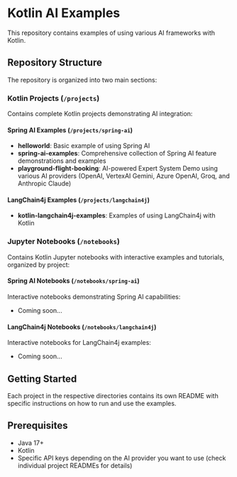 # Kotlin AI Examples

This repository contains examples of using various AI frameworks with Kotlin.

## Repository Structure

The repository is organized into two main sections:

### Kotlin Projects (`/projects`)
Contains complete Kotlin projects demonstrating AI integration:

#### Spring AI Examples (`/projects/spring-ai`)
- **helloworld**: Basic example of using Spring AI
- **spring-ai-examples**: Comprehensive collection of Spring AI feature demonstrations and examples
- **playground-flight-booking**: AI-powered Expert System Demo using various AI providers (OpenAI, VertexAI Gemini, Azure OpenAI, Groq, and Anthropic Claude)

#### LangChain4j Examples (`/projects/langchain4j`)
- **kotlin-langchain4j-examples**: Examples of using LangChain4j with Kotlin

### Jupyter Notebooks (`/notebooks`)
Contains Kotlin Jupyter notebooks with interactive examples and tutorials, organized by project:

#### Spring AI Notebooks (`/notebooks/spring-ai`)
Interactive notebooks demonstrating Spring AI capabilities:
- Coming soon...

#### LangChain4j Notebooks (`/notebooks/langchain4j`)
Interactive notebooks for LangChain4j examples:
- Coming soon...

## Getting Started

Each project in the respective directories contains its own README with specific instructions on how to run and use the examples.

## Prerequisites
- Java 17+
- Kotlin
- Specific API keys depending on the AI provider you want to use (check individual project READMEs for details)
